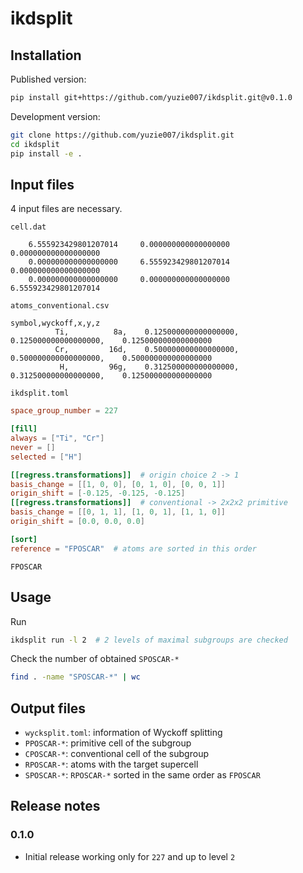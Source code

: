 # ikdsplit

## Installation

Published version:

```bash
pip install git+https://github.com/yuzie007/ikdsplit.git@v0.1.0
```

Development version:

```bash
git clone https://github.com/yuzie007/ikdsplit.git
cd ikdsplit
pip install -e .
```

## Input files

4 input files are necessary.

`cell.dat`

```
    6.555923429801207014     0.000000000000000000     0.000000000000000000
    0.000000000000000000     6.555923429801207014     0.000000000000000000
    0.000000000000000000     0.000000000000000000     6.555923429801207014
```

`atoms_conventional.csv`

```csv
symbol,wyckoff,x,y,z
          Ti,          8a,    0.125000000000000000,    0.125000000000000000,    0.125000000000000000
          Cr,         16d,    0.500000000000000000,    0.500000000000000000,    0.500000000000000000
           H,         96g,    0.312500000000000000,    0.312500000000000000,    0.125000000000000000
```

`ikdsplit.toml`

```toml
space_group_number = 227

[fill]
always = ["Ti", "Cr"]
never = []
selected = ["H"]

[[regress.transformations]]  # origin choice 2 -> 1
basis_change = [[1, 0, 0], [0, 1, 0], [0, 0, 1]]
origin_shift = [-0.125, -0.125, -0.125]
[[regress.transformations]]  # conventional -> 2x2x2 primitive
basis_change = [[0, 1, 1], [1, 0, 1], [1, 1, 0]]
origin_shift = [0.0, 0.0, 0.0]

[sort]
reference = "FPOSCAR"  # atoms are sorted in this order
```

`FPOSCAR`

## Usage

Run

```bash
ikdsplit run -l 2  # 2 levels of maximal subgroups are checked
```

Check the number of obtained `SPOSCAR-*`

```bash
find . -name "SPOSCAR-*" | wc
```

## Output files

- `wycksplit.toml`: information of Wyckoff splitting
- `PPOSCAR-*`: primitive cell of the subgroup
- `CPOSCAR-*`: conventional cell of the subgroup
- `RPOSCAR-*`: atoms with the target supercell
- `SPOSCAR-*`: `RPOSCAR-*` sorted in the same order as `FPOSCAR`

## Release notes

### 0.1.0

- Initial release working only for `227` and up to level `2`

